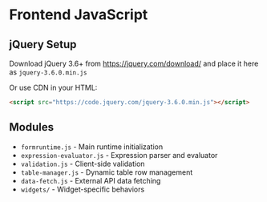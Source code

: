 # Frontend JavaScript

## jQuery Setup

Download jQuery 3.6+ from https://jquery.com/download/ and place it here as `jquery-3.6.0.min.js`

Or use CDN in your HTML:
```html
<script src="https://code.jquery.com/jquery-3.6.0.min.js"></script>
```

## Modules

- `formruntime.js` - Main runtime initialization
- `expression-evaluator.js` - Expression parser and evaluator
- `validation.js` - Client-side validation
- `table-manager.js` - Dynamic table row management
- `data-fetch.js` - External API data fetching
- `widgets/` - Widget-specific behaviors
